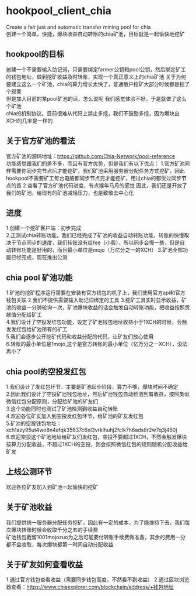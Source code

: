 # hookpool_client_chia
Create a fair  just and automatic transfer mining pool for chia  
创建一个简单，快捷，爆块收益自动转账的chia矿池，目标就是一起愉快地挖矿
## hookpool的目标
创建一个不需要输入助记词，只需要绑定farmer公钥和pool公钥，然后绑定矿工的钱包地址，做到挖矿收益及时转账，实现一个真正意义上的chia矿池 
关于为何要建立这么一个矿池，chia的算力增长太快了，普通散户挖矿大部分时候都是挖了个寂寞  
但是加入目前的某pool矿池的话，怎么说呢  我们感觉体验不好，于是就做了这么个矿池  
chia的机制协议。目前很难从代码上禁止多挖，我们不鼓励多挖，因为爆块出XCH的几率是一样的
## 关于官方矿池的看法
官方矿池的源码地址：https://github.com/Chia-Network/pool-reference  
功能感觉跟我们的差不多，而且有官方优势，但是我们有以下优点：
1.官方矿池同样需要你同步完节点后才能挖矿，我们矿池采用服务器分配任务方式挖矿，因此hookpool不需要矿工每台电脑都同步节点完才能挖矿，用过chia的都受过同步节点的苦
2.查看了官方矿池代码进度，有点猴年马月的感觉
因此，我们还是开放了我们的矿池，给现有的矿池减轻压力，也是致敬去中心化

## 进度
1.创建一个挖矿客户端：初步完成  
2.正测试chia转账功能，我们已经完成了矿池的收益自动转账功能，转账的快慢取决于节点同步的速度，我们转账没有给fee（小费），所以同步会慢一些，但是自动转账功能是好用的，而且最小单位是mojo（万亿分之一的XCH） 
3.矿池全部功能已经完成，现在推出公测  
## chia pool 矿池功能
1.矿池的挖矿程序运行需要在安装有官方钱包的机子上，我们使用官方api和官方钱包关联 
2.我们不提供需要输入助记词绑定的工具 
3.挖矿工具实时显示收益，矿池的收益一分钟轮询一次，矿池爆块收益的话会触发自动转账功能，把收益按照贡献值分配给矿工  
4.我们设计了空投发红包功能，设定了矿池钱包地址收益小于1XCH的时候，会触发发红包给矿池所有的矿工  
5.我们会逐步公开挖矿代码和收益分配的代码，让矿友们放心使用  
6.转账的最小单位是1mojo,这个是官方转账的最小单位（亿万分之一XCH），没法再小了
## chia pool的空投发红包
1.我们设计了发红包环节，主要是矿池起步阶段，算力不够，爆块时间不确定  
2.因此我们设计了空投矿池钱包地址，然后矿池钱包自动检测到有收益，按照类似微信红包分配原则，分配给矿池的矿友们  
3.这个功能同时也测试了矿池检测到收益自动转账  
4.欢迎各位矿友加入到空投发红包环节，给矿池的矿友发红包  
5.矿池的空投钱包地址：  
xch1azy95ut4we8n4afqk35637c6el3vrklhuhj2fclk7h6ads8r2w7q3j450j  
6.欢迎空投这个矿池地址给矿友们发红包，空投不要超过1XCH，不然会触发爆块按算力分配收益，不超过1XCH的空投，则会按照微信红包的规则随机分配收益给矿友

## 上线公测环节
欢迎各位矿友加入到矿池一起愉快的挖矿
## 关于矿池收益
我们提供统一服务器分配任务挖矿，因此有一定的成本，为了能维持下去，我们每次爆块转账时候会收取千分之五的手续费  
矿池钱包截留1001mojozuo为之后可能要付转账手续费做准备，其余的费用一分都不会收取，每次爆块都第一时间自动分配收益  
## 关于矿友如何查看收益
1.通过官方钱包查看收益（需要同步钱包高度，不然看不到收益）
2.通过区块浏览器查看：https://www.chiaexplorer.com/blockchain/address/+钱包地址
